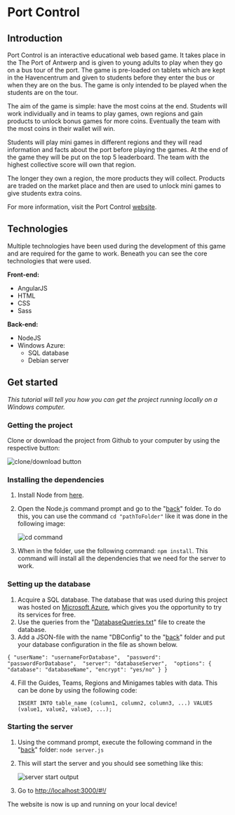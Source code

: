 # Port Control #

## Introduction ##

Port Control is an interactive educational web based game. It takes place in the The Port of Antwerp and is given to young adults to play when they go on a bus tour of the port. The game is pre-loaded on tablets which are kept in the Havencentrum and given to students before they enter the bus or when they are on the bus. The game is only intended to be played when the students are on the tour. 

The aim of the game is simple: have the most coins at the end. Students will work individually and in teams to play games, own regions and gain products to unlock bonus games for more coins. Eventually the team with the most coins in their wallet will win. 

Students will play mini games in different regions and they will read information and facts about the port before playing the games. At the end of the game they will be put on the top 5 leaderboard. The team with the highest collective score will own that region.

The longer they own a region, the more products they will collect. Products are traded on the market place and then are used to unlock mini games to give students extra coins. 

For more information, visit the Port Control [website](http://portcentre.maltegrapentin.com/).


## Technologies ##

Multiple technologies have been used during the development of this game and are required for the game to work. Beneath you can see the core technologies that were used.

**Front-end:**

- AngularJS
- HTML
- CSS
- Sass

**Back-end:**

- NodeJS
- Windows Azure:
	- SQL database
	- Debian server

## Get started ##

*This tutorial will tell you how you can get the project running locally on a Windows computer.*

### Getting the project ###

Clone or download the project from Github to your computer by using the respective button:

![clone/download button](https://cdn.pbrd.co/images/fhApRf59A.png)

### Installing the dependencies ###

1. Install Node from [here](https://nodejs.org/en/).
2. Open the Node.js command prompt and go to the "[back](https://github.com/mathiassamyn/PortGame/tree/master/back)" folder. To do this, you can use the command `cd "pathToFolder"` like it was done in the following image:

	![cd command](https://cdn.pbrd.co/images/1wNjtrHvg.png)

3. When in the folder, use the following command: `npm install`. This command will install all the dependencies that we need for the server to work.

### Setting up the database ###

1. Acquire a SQL database. The database that was used during this project was hosted on [Microsoft Azure](https://azure.microsoft.com/), which gives you the opportunity to try its services for free. 
2. Use the queries from the "[DatabaseQueries.txt](https://github.com/mathiassamyn/PortGame/blob/master/back/DatabaseQueries.txt)" file to create the database.   
3. Add a JSON-file with the name "DBConfig" to the "[back](https://github.com/mathiassamyn/PortGame/tree/master/back)" folder and put your database configuration in the file as shown below.

`
{
	"userName": "usernameForDatabase", 
	"password": "passwordForDatabase", 
	"server": "databaseServer", 
	"options": {
		"database": "databaseName",
		"encrypt": "yes/no"
	}
}
`

4. Fill the Guides, Teams, Regions and Minigames tables with data. This can be done by using the following code:

	`INSERT INTO table_name (column1, column2, column3, ...)
VALUES (value1, value2, value3, ...);`

### Starting the server ###

1. Using the command prompt, execute the following command in the "[back](https://github.com/mathiassamyn/PortGame/tree/master/back)" folder: `node server.js`
2. This will start the server and you should see something like this:

	![server start output](https://cdn.pbrd.co/images/fsdbWzoXc.png)
3. Go to [http://localhost:3000/#!/](http://localhost:3000/#!/ "http://localhost:3000/#!/")

The website is now is up and running on your local device!
